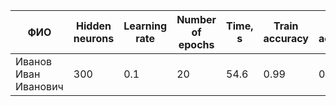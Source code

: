 | ФИО                  | Hidden neurons | Learning rate | Number of epochs | Time, s  | Train accuracy | Test accuracy |
| -------------------- | -------------- | ------------- | ---------------- | -------- | -------------- | ------------- |
| Иванов Иван Иванович | 300            | 0.1           | 20               | 54.6     | 0.99           | 0.98          |